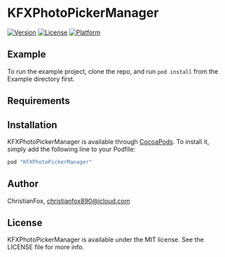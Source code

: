 # KFXPhotoPickerManager

[![Version](https://img.shields.io/cocoapods/v/KFXPhotoPickerManager.svg?style=flat)](http://cocoapods.org/pods/KFXPhotoPickerManager)
[![License](https://img.shields.io/cocoapods/l/KFXPhotoPickerManager.svg?style=flat)](http://cocoapods.org/pods/KFXPhotoPickerManager)
[![Platform](https://img.shields.io/cocoapods/p/KFXPhotoPickerManager.svg?style=flat)](http://cocoapods.org/pods/KFXPhotoPickerManager)

## Example

To run the example project, clone the repo, and run `pod install` from the Example directory first.

## Requirements

## Installation

KFXPhotoPickerManager is available through [CocoaPods](http://cocoapods.org). To install
it, simply add the following line to your Podfile:

```ruby
pod "KFXPhotoPickerManager"
```

## Author

ChristianFox, christianfox890@icloud.com

## License

KFXPhotoPickerManager is available under the MIT license. See the LICENSE file for more info.
